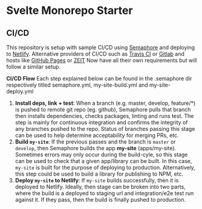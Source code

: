 # Svelte Monorepo Starter

## CI/CD

This repository is setup with sample CI/CD using [Semaphore](semaphoreci.com/) and deploying to [Netlify](https://www.netlify.com/). Alternative providers of CI/CD such as [Travis CI](https://travis-ci.org/) or [Gitlab](https://docs.gitlab.com/ee/ci/) and hosts like [GitHub Pages](https://pages.github.com/) or [ZEIT](https://zeit.co/) Now have all their own requirements but will follow a similar setup.

**CI/CD Flow**
Each step explained below can be found in the .semaphore dir respectively titled semaphore.yml, my-site-build.yml and my-site-deploy.yml

1. **Install deps, link + test**: When a branch (e.g. master, develop, feature/\*) is pushed to remote git repo (eg. github), Semaphore pulls that branch then installs dependencies, checks packages, linting and runs test. The step is mainly for continuous integration and confirms the integrity of any branches pushed to the repo. Status of branches passing this stage can be used to help determine acceptability for merging PRs, etc.
2. **Build `my-site`**: If the previous passes and the branch is `master` or `develop`, then Semaphore builds the app **my-site** (apps/my-site). Sometimes errors may only occur during the build-cyle, so this stage can be used to check that a given app/library can be built. In this case, `my-site` is built for the purpose of deploying to production. Alternatively, this step could be used to build a library for publishing to NPM, etc.
3. **Deploy `my-site` to Netlify**: If `my-site` builds successfully, then it is deployed to Netlify. Ideally, then stage can be broken into two parts, where the build is a deployed to staging url and integration/e2e test run against it. If they pass, then the build is finally pushed to production.
